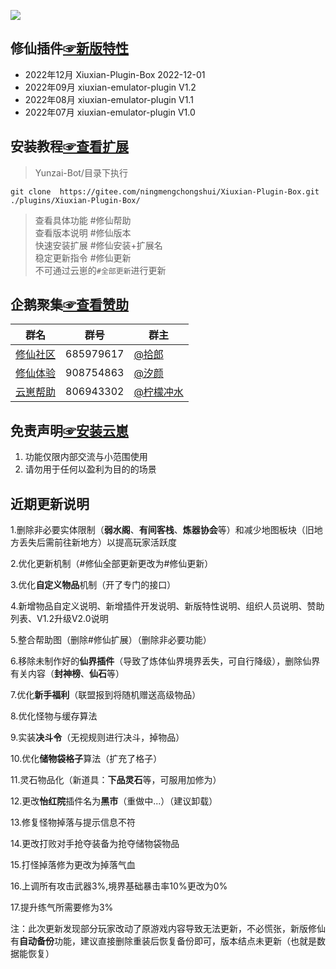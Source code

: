 
 [![](https://profile-counter.glitch.me/Xiuxian-Plugin-Box/count.svg)](https://gitee.com/ningmengchongshui/Xiuxian-Plugin-Box)
## 修仙插件[☞新版特性](https://gitee.com/ningmengchongshui/Xiuxian-Plugin-Box/blob/main/model/README.md)
- 2022年12月 Xiuxian-Plugin-Box 2022-12-01
- 2022年09月 xiuxian-emulator-plugin V1.2
- 2022年08月 xiuxian-emulator-plugin V1.1
- 2022年07月 xiuxian-emulator-plugin V1.0


## 安装教程[☞查看扩展](https://gitee.com/ningmengchongshui/Xiuxian-Plugin-Box/blob/main/plugins/README.md)        

>Yunzai-Bot/目录下执行      
```
git clone  https://gitee.com/ningmengchongshui/Xiuxian-Plugin-Box.git ./plugins/Xiuxian-Plugin-Box/   
```
>查看具体功能  #修仙帮助     
>查看版本说明  #修仙版本       
>快速安装扩展  #修仙安装+扩展名   
>稳定更新指令  #修仙更新  
>不可通过云崽的`#全部更新`进行更新

## 企鹅聚集[☞查看赞助](https://gitee.com/ningmengchongshui/Xiuxian-Plugin-Box/blob/main/resources/README.md)      

群名  | 群号  |  群主 
------------- | -------------  | -------------   
| [修仙社区](https://afdian.net/a/ningmengchongshui) | 685979617 | [@拾郎](https://afdian.net/a/ningmengchongshui) |  
| [修仙体验](https://afdian.net/a/ningmengchongshui) | 908754863 | [@汐颜](https://gitee.com/mg1105194437) |   
| [云崽帮助](https://afdian.net/a/WinterChocolates) | 806943302 | [@柠檬冲水](https://gitee.com/djqkl_znje) |  

## 免责声明[☞安装云崽](https://gitee.com/Le-niao/Yunzai-Bot)             
1. 功能仅限内部交流与小范围使用       
2. 请勿用于任何以盈利为目的的场景    

## 近期更新说明

1.删除非必要实体限制（**弱水阁**、**有间客栈**、**炼器协会**等）和减少地图板块（旧地方丢失后需前往新地方）以提高玩家活跃度

2.优化更新机制（#修仙全部更新更改为#修仙更新）

3.优化**自定义物品**机制（开了专门的接口）

4.新增物品自定义说明、新增插件开发说明、新版特性说明、组织人员说明、赞助列表、V1.2升级V2.0说明

5.整合帮助图（删除#修仙扩展）（删除非必要功能）

6.移除未制作好的**仙界插件**（导致了炼体仙界境界丢失，可自行降级），删除仙界有关内容（**封神榜**、**仙石**等）

7.优化**新手福利**（联盟报到将随机赠送高级物品）

8.优化怪物与缓存算法

9.实装**决斗令**（无视规则进行决斗，掉物品）

10.优化**储物袋格子**算法（扩充了格子）

11.灵石物品化（新道具：**下品灵石**等，可服用加修为）

12.更改**怡红院**插件名为**黑市**（重做中...）（建议卸载）

13.修复怪物掉落与提示信息不符

14.更改打败对手抢夺装备为抢夺储物袋物品

15.打怪掉落修为更改为掉落气血

16.上调所有攻击武器3%,境界基础暴击率10%更改为0%

17.提升练气所需要修为3%


注：此次更新发现部分玩家改动了原游戏内容导致无法更新，不必慌张，新版修仙有**自动备份**功能，建议直接删除重装后恢复备份即可，版本结点未更新（也就是数据能恢复）
